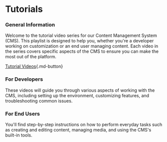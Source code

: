 # Tutorials

### General Information

Welcome to the tutorial video series for our Content Management System (CMS). This playlist is designed to help you, whether you're a developer working on customization or an end user managing content. Each video in the series covers specific aspects of the CMS to ensure you can make the most out of the platform.

[Tutorial Videos](https://www.youtube.com/playlist?list=PL6npOHuBGrpAfrpUzQPTOWdqoCnhq1oP0){.md-button}

### For Developers
These videos will guide you through various aspects of working with the CMS, including setting up the environment, customizing features, and troubleshooting common issues.

### For End Users
You'll find step-by-step instructions on how to perform everyday tasks such as creating and editing content, managing media, and using the CMS's built-in tools.
